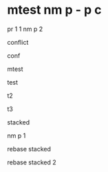 # mtest nm p - p c

pr 1 1 nm p 2

conflict

conf

mtest

test

t2

t3

stacked

nm p 1

rebase stacked 

rebase stacked 2
